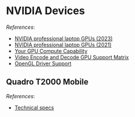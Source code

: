 # NVIDIA Devices

*References*:

- [NVIDIA professional laptop GPUs (2023)](https://nvdam.widen.net/s/dmdqnnwcmk/proviz-mobile-linecard-update-2653183)
- [NVIDIA professional laptop GPUs (2021)](https://www.nvidia.com/content/dam/en-zz/Solutions/design-visualization/documents/nvidia-rtx-line-card-for-mobile-workstation.pdf)
- [Your GPU Compute Capability](https://developer.nvidia.com/cuda-gpus)
- [Video Encode and Decode GPU Support Matrix](https://developer.nvidia.com/video-encode-and-decode-gpu-support-matrix-new)
- [OpenGL Driver Support](https://developer.nvidia.com/opengl-driver)

## Quadro T2000 Mobile

*References*:

- [Technical specs](https://technical.city/en/video/Quadro-T2000-mobile#characteristics)
